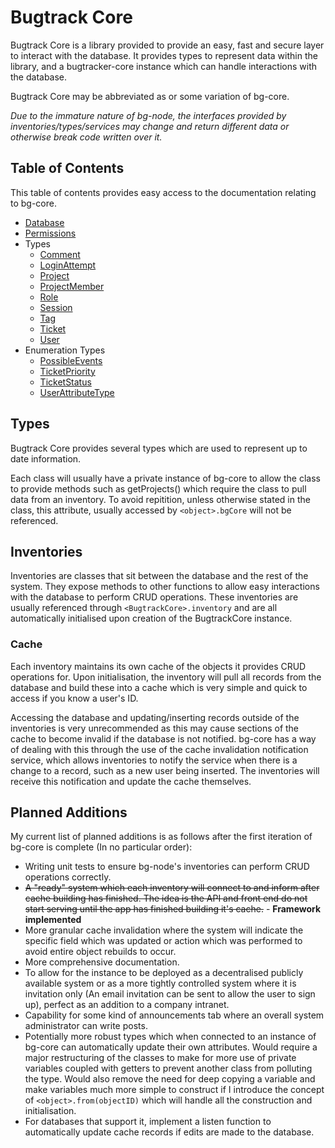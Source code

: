 Bugtrack Core
=============

Bugtrack Core is a library provided to provide an easy, fast and secure layer to interact with the database. It provides types to represent data within the library, and a bugtracker-core instance which can handle interactions with the database.

Bugtrack Core may be abbreviated as or some variation of bg-core.

*Due to the immature nature of bg-node, the interfaces provided by inventories/types/services may change and return different data or otherwise break code written over it.*

## Table of Contents
This table of contents provides easy access to the documentation relating to bg-core.

- [Database](./database.md)
- [Permissions](./permissions.md)
- Types
	- [Comment](./types/comment.md)
	- [LoginAttempt](./types/loginAttempt.md)
	- [Project](./types/project.md)
	- [ProjectMember](./types/projectMember.md)
	- [Role](./types/role.md)
	- [Session](./types/session.md)
	- [Tag](./types/tag.md)
	- [Ticket](./types/ticket.md)
	- [User](./types/user.md)
- Enumeration Types
	- [PossibleEvents](./enums/possibleEvents.md)
	- [TicketPriority](./enums/ticketPriority.md)
	- [TicketStatus](./enums/ticketStatus.md)
	- [UserAttributeType](./enums/userAttributes.md)

## Types

Bugtrack Core provides several types which are used to represent up to date information.

Each class will usually have a private instance of bg-core to allow the class to provide methods such as getProjects() which require the class to pull data from an inventory. To avoid repitition, unless otherwise stated in the class, this attribute, usually accessed by `<object>.bgCore` will not be referenced.

## Inventories

Inventories are classes that sit between the database and the rest of the system. They expose methods to other functions to allow easy interactions with the database to perform CRUD operations. These inventories are usually referenced through `<BugtrackCore>.inventory` and are all automatically initialised upon creation of the BugtrackCore instance.

### Cache

Each inventory maintains its own cache of the objects it provides CRUD operations for. Upon initialisation, the inventory will pull all records from the database and build these into a cache which is very simple and quick to access if you know a user's ID.

Accessing the database and updating/inserting records outside of the inventories is very unrecommended as this may cause sections of the cache to become invalid if the database is not notified. bg-core has a way of dealing with this through the use of the cache invalidation notification service, which allows inventories to notify the service when there is a change to a record, such as a new user being inserted. The inventories will receive this notification and update the cache themselves.

## Planned Additions

My current list of planned additions is as follows after the first iteration of bg-core is complete (In no particular order):
- Writing unit tests to ensure bg-node's inventories can perform CRUD operations correctly.
- ~~A "ready" system which each inventory will connect to and inform after cache building has finished. The idea is the API and front end do not start serving until the app has finished building it's cache.~~ - **Framework implemented**
- More granular cache invalidation where the system will indicate the specific field which was updated or action which was performed to avoid entire object rebuilds to occur.
- More comprehensive documentation.
- To allow for the instance to be deployed as a decentralised publicly available system or as a more tightly controlled system where it is invitation only (An email invitation can be sent to allow the user to sign up), perfect as an addition to a company intranet.
- Capability for some kind of announcements tab where an overall system administrator can write posts.
- Potentially more robust types which when connected to an instance of bg-core can automatically update their own attributes. Would require a major restructuring of the classes to make for more use of private variables coupled with getters to prevent another class from polluting the type. Would also remove the need for deep copying a variable and make variables much more simple to construct if I introduce the concept of `<object>.from(objectID)` which will handle all the construction and initialisation.
- For databases that support it, implement a listen function to automatically update cache records if edits are made to the database.
